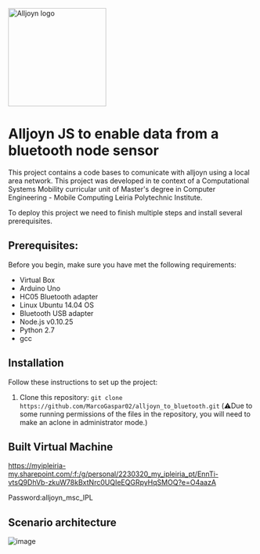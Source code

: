 <img src="https://github.com/MarcoGaspar02/alljoyn_to_bluetooth/assets/122706382/2edbe445-2451-414b-b7d2-7ab89d9bd21b" alt="Alljoyn logo" width="200px">

# Alljoyn JS to enable data from a bluetooth node sensor


This project contains a code bases to comunicate with alljoyn using a local area network.
This project was developed in te context of a Computational Systems Mobility curricular unit of Master's degree in Computer Engineering - Mobile Computing Leiria Polytechnic Institute.


To deploy this project we need to finish multiple steps and install several prerequisites.
## Prerequisites:
Before you begin, make sure you have met the following requirements:
- Virtual Box
- Arduino Uno
- HC05 Bluetooth adapter 
- Linux Ubuntu 14.04 OS
- Bluetooth USB adapter 
- Node.js v0.10.25
- Python 2.7
- gcc

## Installation

Follow these instructions to set up the project:
1. Clone this repository: `git clone https://github.com/MarcoGaspar02/alljoyn_to_bluetooth.git` (⚠️Due to some running permissions of the files in the repository, you will need to make an aclone in administrator mode.)

## Built Virtual Machine
https://myipleiria-my.sharepoint.com/:f:/g/personal/2230320_my_ipleiria_pt/EnnTi-vtsQ9DhVb-zkuW78kBxtNrc0UQIeEQGRpyHqSMOQ?e=O4aazA

Password:alljoyn_msc_IPL

## Scenario architecture
![image](https://github.com/MarcoGaspar02/alljoyn_to_bluetooth/assets/122706382/37e46509-2a8c-4d18-92de-d71739707786)

